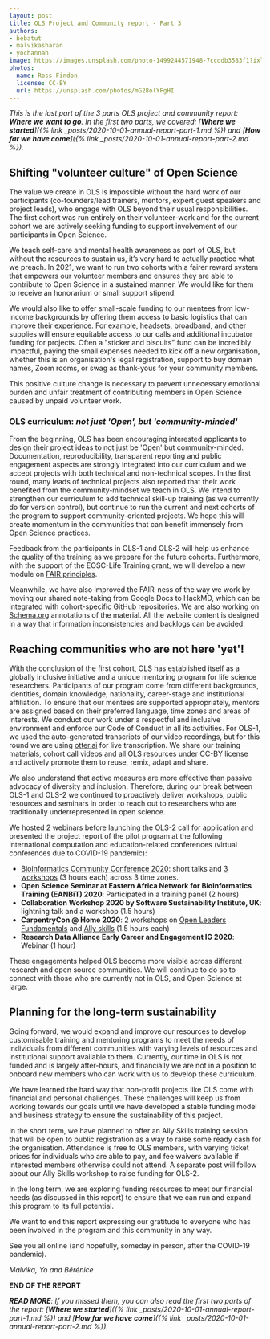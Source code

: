 ```yaml
---
layout: post
title: OLS Project and Community report - Part 3
authors:
- bebatut
- malvikasharan
- yochannah
image: https://images.unsplash.com/photo-1499244571948-7ccddb3583f1?ixlib=rb-1.2.1&ixid=eyJhcHBfaWQiOjEyMDd9&auto=format&fit=crop&w=2089&q=80
photos:
  name: Ross Findon
  license: CC-BY
  url: https://unsplash.com/photos/mG28olYFgHI
---
```



*This is the last part of the 3 parts OLS project and community report: **Where we want to go**. In the first two parts, we covered: [**Where we started**]({% link _posts/2020-10-01-annual-report-part-1.md %}) and [**How far we have come**]({% link _posts/2020-10-01-annual-report-part-2.md %}).*

## Shifting "volunteer culture" of Open Science

The value we create in OLS is impossible without the hard work of our participants (co-founders/lead trainers, mentors, expert guest speakers and project leads), who engage with OLS beyond their usual responsibilities. The first cohort was run entirely on their volunteer-work and for the current cohort we are actively seeking funding to support involvement of our participants in Open Science. 

We teach self-care and mental health awareness as part of OLS, but without the resources to sustain us, it’s very hard to actually practice what we preach. In 2021, we want to run two cohorts with a fairer reward system that empowers our volunteer members and ensures they are able to contribute to Open Science in a sustained manner. We would like for them to receive an honorarium or small support stipend. 

We would also like to offer small-scale funding to our mentees from low-income backgrounds by offering them access to basic logistics that can improve their experience. For example, headsets, broadband, and other supplies will ensure equitable access to our calls and additional incubator funding for projects. Often a "sticker and biscuits" fund can be incredibly impactful, paying the small expenses needed to kick off a new organisation, whether this is an organisation's legal registration, support to buy domain names, Zoom rooms, or swag as thank-yous for your community members.

This positive culture change is necessary to prevent unnecessary emotional burden and unfair treatment of contributing members in Open Science caused by unpaid volunteer work.

### OLS curriculum: *not just 'Open', but 'community-minded'*

From the beginning, OLS has been encouraging interested applicants to design their project ideas to not just be 'Open' but community-minded. Documentation, reproducibility, transparent reporting and public engagement aspects are strongly integrated into our curriculum and we accept projects with both technical and non-technical scopes. In the first round, many leads of technical projects also reported that their work benefited from the community-mindset we teach in OLS. We intend to strengthen our curriculum to add technical skill-up training (as we currently do for version control), but continue to run the current and next cohorts of the program to support community-oriented projects. We hope this will create momentum in the communities that can benefit immensely from Open Science practices.

Feedback from the participants in OLS-1 and OLS-2 will help us enhance the quality of the training as we prepare for the future cohorts. Furthermore, with the support of the EOSC-Life Training grant, we will develop a new module on [FAIR principles](https://www.go-fair.org/fair-principles/). 

Meanwhile, we have also improved the FAIR-ness of the way we work by moving our shared note-taking from Google Docs to HackMD, which can be integrated with cohort-specific GitHub repositories. We are also working on [Schema.org](https://schema.org/) annotations of the material. All the website content is designed in a way that information inconsistencies and backlogs can be avoided.

## Reaching communities who are not here 'yet'!

With the conclusion of the first cohort, OLS has established itself as a globally inclusive initiative and a unique mentoring program for life science researchers. Participants of our program come from different backgrounds, identities, domain knowledge, nationality, career-stage and institutional affiliation. To ensure that our mentees are supported appropriately, mentors are assigned based on their preferred language, time zones and areas of interests. We conduct our work under a respectful and inclusive environment and enforce our Code of Conduct in all its activities. For OLS-1, we used the auto-generated transcripts of our video recordings, but for this round we are using [otter.ai](https://otter.ai/) for live transcription. We share our training materials, cohort call videos and all OLS resources under CC-BY license and actively promote them to reuse, remix, adapt and share. 

We also understand that active measures are more effective than passive advocacy of diversity and inclusion. Therefore, during our break between OLS-1 and OLS-2 we continued to proactively deliver workshops, public resources and seminars in order to reach out to researchers who are traditionally underrepresented in open science.

We hosted 2 webinars before launching the OLS-2 call for application and presented the project report of the pilot program at the following international computation and education-related conferences (virtual conferences due to COVID-19 pandemic):
- [Bioinformatics Community Conference 2020](https://bcc2020.github.io/): short talks and [3 workshops](https://bcc2020.sched.com/event/c44n/building-communities-with-open-source-open-science) (3 hours each) across 3 time zones.
- **Open Science Seminar at Eastern Africa Network for Bioinformatics Training (EANBiT) 2020**: Participated in a training panel (2 hours)
- **Collaboration Workshop 2020 by Software Sustainability Institute, UK**: lightning talk and a workshop (1.5 hours)
- **CarpentryCon @ Home 2020**: 2 workshops on [Open Leaders Fundamentals](https://2020.carpentrycon.org/schedule/#session-45) and [Ally skills](https://2020.carpentrycon.org/schedule/#session-46) (1.5 hours each)
- **Research Data Alliance Early Career and Engagement IG 2020**: Webinar (1 hour)

These engagements helped OLS become more visible across different research and open source communities. We will continue to do so to connect with those who are currently not in OLS, and Open Science at large.

## Planning for the long-term sustainability

Going forward, we would expand and improve our resources to develop customisable training and mentoring programs to meet the needs of individuals from different communities with varying levels of resources and institutional support available to them.
Currently, our time in OLS is not funded and is largely after-hours, and financially we are not in a position to onboard new members who can work with us to develop these curriculum. 

We have learned the hard way that non-profit projects like OLS come with financial and personal challenges. These challenges will keep us from working towards our goals until we have developed a stable funding model and business strategy to ensure the sustainability of this project.

In the short term, we have planned to offer an Ally Skills training session that will be open to public registration as a way to raise some ready cash for the organisation. Attendance is free to OLS members, with varying ticket prices for individuals who are able to pay, and fee waivers available if interested members otherwise could not attend. A separate post will follow about our Ally Skills workshop to raise funding for OLS-2.

In the long term, we are exploring funding resources to meet our financial needs (as discussed in this report) to ensure that we can run and expand this program to its full potential.

We want to end this report expressing our gratitude to everyone who has been involved in the program and this community in any way. 

See you all online (and hopefully, someday in person, after the COVID-19 pandemic).

*Malvika, Yo and Bérénice*

**END OF THE REPORT**

***READ MORE**: If you missed them, you can also read the first two parts of the report: [**Where we started**]({% link _posts/2020-10-01-annual-report-part-1.md %}) and [**How far we have come**]({% link _posts/2020-10-01-annual-report-part-2.md %}).*
